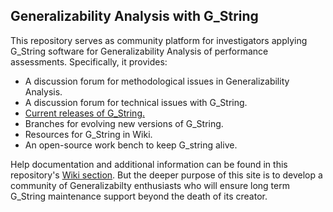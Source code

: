 ## Generalizability Analysis with G_String
This repository serves as community platform for investigators applying G_String software for Generalizability Analysis of performance assessments.
Specifically, it provides:
- A discussion forum for methodological issues in Generalizability Analysis.
- A discussion forum for technical issues with G_String.
- [Current releases of G_String.](/G_String/releases/tag/1.0.0)
- Branches for evolving new versions of G_String.
- Resources for G_String in Wiki.
- An open-source work bench to keep G_string alive.
 
Help documentation and additional information can be found in this repository's [Wiki section](https://github.com/Papa-26/gsvi_root/wiki).
But the deeper purpose of this site is to develop a community of Generalizabilty enthusiasts who will ensure long term G_String maintenance support beyond the death of its creator.
